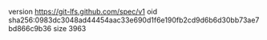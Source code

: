 version https://git-lfs.github.com/spec/v1
oid sha256:0983dc3048ad44454aac33e690d1f6e190fb2cd9d6b6d30bb73ae7bd866c9b36
size 3963
